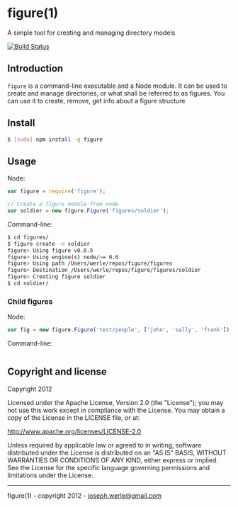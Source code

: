 figure(1)
======

A simple tool for creating and managing directory models

[![Build Status](https://travis-ci.org/jwerle/figure.png)](https://travis-ci.org/jwerle/figure)

## Introduction
`figure` is a command-line executable and a Node module. It can be used to create and manage directories, or what shall be referred to as
figures. You can use it to create, remove, get info about a figure structure

## Install
```sh
$ [sudo] npm install -g figure
```

## Usage
Node:
```js
var figure = require('figure');

// Create a figure module from node
var soldier = new figure.Figure('figures/soldier');
```
Command-line:
```sh
$ cd figures/
$ figure create -n soldier
figure> Using figure v0.0.5
figure> Using engine(s) node/>= 0.6
figure> Using path /Users/werle/repos/figure/figures
figure> Destination /Users/werle/repos/figure/figures/soldier
figure> Creating figure soldier
$ cd soldier/
```

### Child figures
Node:
```js
var fig = new figure.Figure('test/people', ['john', 'sally', 'frank']);
```
Command-line:
```sh
```

Copyright and license
---------------------

Copyright 2012

Licensed under the Apache License, Version 2.0 (the "License");
you may not use this work except in compliance with the License.
You may obtain a copy of the License in the LICENSE file, or at:

   http://www.apache.org/licenses/LICENSE-2.0

Unless required by applicable law or agreed to in writing, software
distributed under the License is distributed on an "AS IS" BASIS,
WITHOUT WARRANTIES OR CONDITIONS OF ANY KIND, either express or implied.
See the License for the specific language governing permissions and
limitations under the License.

- - -
figure(1) - copyright 2012 - joseph.werle@gmail.com